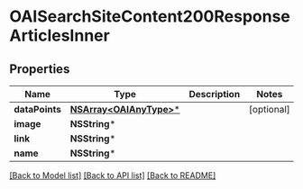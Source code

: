# OAISearchSiteContent200ResponseArticlesInner

## Properties
Name | Type | Description | Notes
------------ | ------------- | ------------- | -------------
**dataPoints** | [**NSArray&lt;OAIAnyType&gt;***](OAIAnyType.md) |  | [optional] 
**image** | **NSString*** |  | 
**link** | **NSString*** |  | 
**name** | **NSString*** |  | 

[[Back to Model list]](../README.md#documentation-for-models) [[Back to API list]](../README.md#documentation-for-api-endpoints) [[Back to README]](../README.md)


